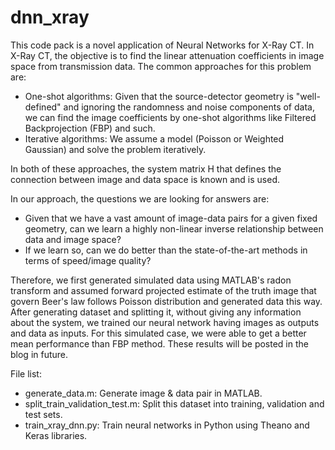 # dnn_xray
This code pack is a novel application of Neural Networks for X-Ray CT. In X-Ray CT, the objective is to find the
linear attenuation coefficients in image space from transmission data. The common approaches for this problem are:
- One-shot algorithms: Given that the source-detector geometry is "well-defined" and ignoring the randomness and noise components of data,
we can find the image coefficients by one-shot algorithms like Filtered Backprojection (FBP) and such.
- Iterative algorithms: We assume a model (Poisson or Weighted Gaussian) and solve the problem iteratively.

In both of these approaches, the system matrix H that defines the connection between image and data space is known and is used.

In our approach, the questions we are looking for answers are:
- Given that we have a vast amount of image-data pairs for a given fixed geometry, can we learn a highly non-linear inverse relationship
between data and image space?
- If we learn so, can we do better than the state-of-the-art methods in terms of speed/image quality?

Therefore, we first generated simulated data using MATLAB's radon transform and assumed forward projected estimate of the truth image
that govern Beer's law follows Poisson distribution and generated data this way. After generating dataset and splitting it, without
giving any information about the system, we trained our neural network having images as outputs and data as inputs. For this simulated
case, we were able to get a better mean performance than FBP method. These results will be posted in the blog in future.

File list:
- generate_data.m: Generate image & data pair in MATLAB.
- split_train_validation_test.m: Split this dataset into training, validation and test sets.
- train_xray_dnn.py: Train neural networks in Python using Theano and Keras libraries.
